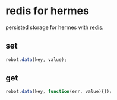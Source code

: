 # redis for hermes

persisted storage for hermes with [redis](http://redis.io/).

## set

``` js
robot.data(key, value);
```

## get

``` js
robot.data(key, function(err, value){});
```
